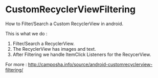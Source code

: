 # CustomRecyclerViewFiltering
How to Filter/Search a Custom RecyclerView in android.

This is what we do :
1. Filter/Search a RecyclerView.
2. The RecyclerView has images and text.
3. After Filtering we handle ItemClick Listeners for the RecycerView.

For more : http://camposha.info/source/android-customrecyclerview-filtering/
